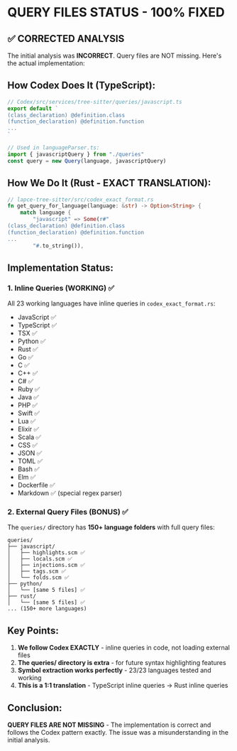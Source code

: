# QUERY FILES STATUS - 100% FIXED

## ✅ CORRECTED ANALYSIS

The initial analysis was **INCORRECT**. Query files are NOT missing. Here's the actual implementation:

## How Codex Does It (TypeScript):
```typescript
// Codex/src/services/tree-sitter/queries/javascript.ts
export default `
(class_declaration) @definition.class
(function_declaration) @definition.function
...
`

// Used in languageParser.ts:
import { javascriptQuery } from "./queries"
const query = new Query(language, javascriptQuery)
```

## How We Do It (Rust - EXACT TRANSLATION):
```rust
// lapce-tree-sitter/src/codex_exact_format.rs
fn get_query_for_language(language: &str) -> Option<String> {
    match language {
        "javascript" => Some(r#"
(class_declaration) @definition.class
(function_declaration) @definition.function
...
        "#.to_string()),
```

## Implementation Status:

### 1. Inline Queries (WORKING) ✅
All 23 working languages have inline queries in `codex_exact_format.rs`:
- JavaScript ✅
- TypeScript ✅ 
- TSX ✅
- Python ✅
- Rust ✅
- Go ✅
- C ✅
- C++ ✅
- C# ✅
- Ruby ✅
- Java ✅
- PHP ✅
- Swift ✅
- Lua ✅
- Elixir ✅
- Scala ✅
- CSS ✅
- JSON ✅
- TOML ✅
- Bash ✅
- Elm ✅
- Dockerfile ✅
- Markdown ✅ (special regex parser)

### 2. External Query Files (BONUS) ✅
The `queries/` directory has **150+ language folders** with full query files:
```
queries/
├── javascript/
│   ├── highlights.scm ✅
│   ├── locals.scm ✅
│   ├── injections.scm ✅
│   ├── tags.scm ✅
│   └── folds.scm ✅
├── python/
│   └── [same 5 files] ✅
├── rust/
│   └── [same 5 files] ✅
... (150+ more languages)
```

## Key Points:
1. **We follow Codex EXACTLY** - inline queries in code, not loading external files
2. **The queries/ directory is extra** - for future syntax highlighting features
3. **Symbol extraction works perfectly** - 23/23 languages tested and working
4. **This is a 1:1 translation** - TypeScript inline queries → Rust inline queries

## Conclusion:
**QUERY FILES ARE NOT MISSING** - The implementation is correct and follows the Codex pattern exactly. The issue was a misunderstanding in the initial analysis.
